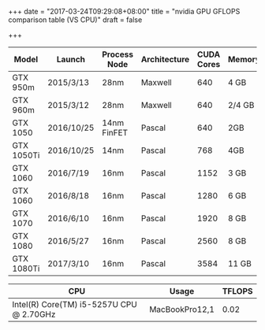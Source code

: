 +++
date = "2017-03-24T09:29:08+08:00"
title = "nvidia GPU GFLOPS comparison table (VS CPU)"
draft = false

+++

| Model      | Launch     | Process Node | Architecture | CUDA Cores | Memory | TFLOPs |
| ---------- | ---------- | ------------ | ------------ | ---------- | ------ | ------ |
| GTX 950m   | 2015/3/13  | 28nm         | Maxwell      | 640        | 4 GB   | 1.3    |
| GTX 960m   | 2015/3/12  | 28nm         | Maxwell      | 640        | 2/4 GB | 1.4    |
| GTX 1050   | 2016/10/25 | 14nm FinFET  | Pascal       | 640        | 2GB    | 1.8    |
| GTX 1050Ti | 2016/10/25 | 14nm         | Pascal       | 768        | 4GB    | 2.1    |
| GTX 1060   | 2016/7/19  | 16nm         | Pascal       | 1152       | 3 GB   | 4.0    |
| GTX 1060   | 2016/8/18  | 16nm         | Pascal       | 1280       | 6 GB   | 4.4    |
| GTX 1070   | 2016/6/10  | 16nm         | Pascal       | 1920       | 8 GB   | 6.5    |
| GTX 1080   | 2016/5/27  | 16nm         | Pascal       | 2560       | 8 GB   | 9.0    |
| GTX 1080Ti | 2017/3/10  | 16nm         | Pascal       | 3584       | 11 GB  | 11.5   |

| CPU                                      | Usage          | TFLOPS |
| ---------------------------------------- | -------------- | ------ |
| Intel(R) Core(TM) i5-5257U CPU @ 2.70GHz | MacBookPro12,1 | 0.02   |